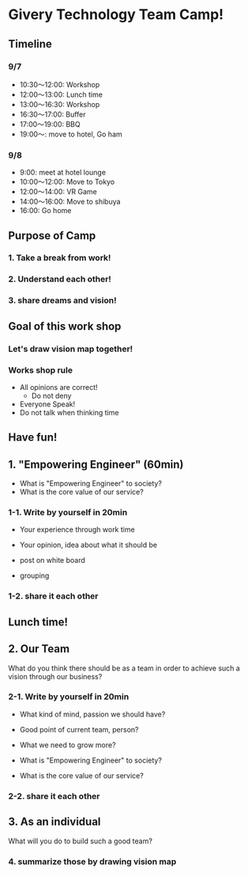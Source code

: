 # Givery Technology Team Camp!



## Timeline


### 9/7
- 10:30〜12:00: Workshop
- 12:00〜13:00: Lunch time
- 13:00〜16:30: Workshop
- 16:30〜17:00: Buffer
- 17:00〜19:00: BBQ
- 19:00〜: move to hotel, Go ham


### 9/8
- 9:00: meet at hotel lounge
- 10:00〜12:00: Move to Tokyo
- 12:00〜14:00: VR Game
- 14:00〜16:00: Move to shibuya
- 16:00: Go home



## Purpose of Camp


<!-- .slide: data-background-image="https://agcdn-2mrybbgckm7omi0k.netdna-ssl.com/wp-content/uploads/2017/04/alphagamma-research-reveals-how-to-take-a-break-in-a-better-way-entrepreneurship-1021x580.jpg" -->
### 1. Take a break from work!


<!-- .slide: data-background-image="http://www.epicadventurestherapy.com/wp-content/uploads/2017/06/Team-building-puzzle.jpg" -->
### 2. Understand each other!


<!-- .slide: data-background-image="http://az616578.vo.msecnd.net/files/2016/10/06/636113893889315663181955301_Dream--Cover.jpg" -->
### 3. share dreams and vision!



## Goal of this work shop


<!-- .slide: data-background-image="http://manglobe.com/omoshiro-office/wp-content/uploads/sites/7/2014/04/8a9e9b59e2f5bd2941138e7f9e588cf4.png" -->
### Let's draw vision map together!


<!-- .slide: data-background-image="http://lundyleadership.com/images/MapErie.jpg" -->


### Works shop rule
- All opinions are correct!
  - Do not deny
- Everyone Speak!
- Do not talk when thinking time


## Have fun!



## 1. "Empowering Engineer"  (60min)
- What is "Empowering Engineer" to society?
- What is the core value of our service?


### 1-1. Write by yourself in 20min
- Your experience through work time
- Your opinion, idea about what it should be

- post on white board
- grouping


### 1-2. share it each other



## Lunch time!



## 2. Our Team
What do you think there should be as a team in order to achieve such a vision through our business?


### 2-1. Write by yourself in 20min
- What kind of mind, passion we should have?
- Good point of current team, person?
- What we need to grow more?

- What is "Empowering Engineer" to society?
- What is the core value of our service?


### 2-2. share it each other



## 3. As an individual
What will you do to build such a good team?



### 4. summarize those by drawing vision map
